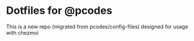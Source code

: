 # Dotfiles for @pcodes
This is a new repo (migrated from pcodes/config-files) designed for usage with chezmoi
